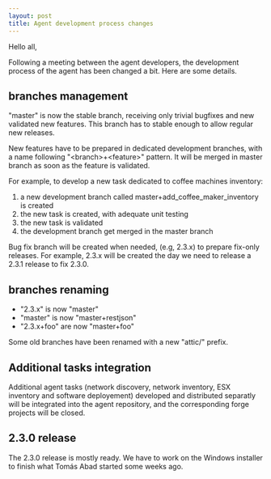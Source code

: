 ```yaml
---
layout: post
title: Agent development process changes
---
```


Hello all,

Following a meeting between the agent developers, the development process of the
agent has been changed a bit. Here are some details.

## branches management

"master" is now the stable branch, receiving only trivial bugfixes and new
validated new features. This branch has to stable enough to allow regular new
releases.

New features have to be prepared in dedicated development branches, with a name
following "\<branch\>+\<feature\>" pattern. It will be merged in master branch
as soon as the feature is validated.

For example, to develop a new task dedicated to coffee machines inventory:

1. a new development branch called master+add_coffee_maker_inventory is created
2. the new task is created, with adequate unit testing
3. the new task is validated
4. the development branch get merged in the master branch

Bug fix branch will be created when needed, (e.g, 2.3.x) to prepare fix-only
releases. For example, 2.3.x will be created the day we need to release a 2.3.1
release to fix 2.3.0.

## branches renaming

* "2.3.x" is now "master"
* "master" is now "master+restjson"
* "2.3.x+foo" are now "master+foo"

Some old branches have been renamed with a new "attic/" prefix.

## Additional tasks integration

Additional agent tasks (network discovery, network inventory, ESX inventory and
software deployement) developed and distributed separatly will be integrated
into the agent repository, and the corresponding forge projects will be closed.

## 2.3.0 release

The 2.3.0 release is mostly ready. We have to work on the Windows installer to
finish what Tomás Abad started some weeks ago.
